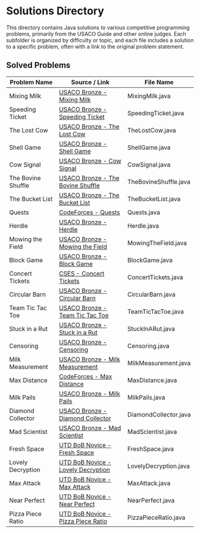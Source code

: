 # Solutions Directory

This directory contains Java solutions to various competitive programming problems, primarily from the USACO Guide and other online judges. Each subfolder is organized by difficulty or topic, and each file includes a solution to a specific problem, often with a link to the original problem statement.

## Solved Problems

| Problem Name       | Source / Link                                                                                                                          | File Name             |
| ------------------ | -------------------------------------------------------------------------------------------------------------------------------------- | --------------------- |
| Mixing Milk        | [USACO Bronze - Mixing Milk](https://usaco.org/index.php?page=viewproblem2&cpid=855#)                                                  | MixingMilk.java       |
| Speeding Ticket    | [USACO Bronze - Speeding Ticket](https://usaco.org/index.php?page=viewproblem2&cpid=568)                                               | SpeedingTicket.java   |
| The Lost Cow       | [USACO Bronze - The Lost Cow](https://usaco.org/index.php?page=viewproblem2&cpid=735)                                                  | TheLostCow.java       |
| Shell Game         | [USACO Bronze - Shell Game](https://usaco.org/index.php?page=viewproblem2&cpid=891)                                                    | ShellGame.java        |
| Cow Signal         | [USACO Bronze - Cow Signal](http://www.usaco.org/index.php?page=viewproblem2&cpid=665)                                                 | CowSignal.java        |
| The Bovine Shuffle | [USACO Bronze - The Bovine Shuffle](http://www.usaco.org/index.php?page=viewproblem2&cpid=760)                                         | TheBovineShuffle.java |
| The Bucket List    | [USACO Bronze - The Bucket List](https://usaco.org/index.php?page=viewproblem2&cpid=856)                                               | TheBucketList.java    |
| Quests             | [CodeForces - Quests](https://codeforces.com/problemset/problem/1914/C)                                                                | Quests.java           |
| Herdle             | [USACO Bronze - Herdle](http://www.usaco.org/index.php?page=viewproblem2&cpid=1179)                                                    | Herdle.java           |
| Mowing the Field   | [USACO Bronze - Mowing the Field](https://usaco.org/index.php?page=viewproblem2&cpid=593)                                              | MowingTheField.java   |
| Block Game         | [USACO Bronze - Block Game](https://usaco.org/index.php?page=viewproblem2&cpid=664)                                                    | BlockGame.java        |
| Concert Tickets    | [CSES - Concert Tickets](https://cses.fi/problemset/task/1091)                                                                         | ConcertTickets.java   |
| Circular Barn      | [USACO Bronze - Circular Barn](https://usaco.org/index.php?page=viewproblem2&cpid=616)                                                 | CircularBarn.java     |
| Team Tic Tac Toe   | [USACO Bronze - Team Tic Tac Toe](https://usaco.org/index.php?page=viewproblem2&cpid=831)                                              | TeamTicTacToe.java    |
| Stuck in a Rut     | [USACO Bronze - Stuck in a Rut](http://www.usaco.org/index.php?page=viewproblem2&cpid=1061)                                            | StuckInARut.java      |
| Censoring          | [USACO Bronze - Censoring](http://www.usaco.org/index.php?page=viewproblem2&cpid=526)                                                  | Censoring.java        |
| Milk Measurement   | [USACO Bronze - Milk Measurement](https://usaco.org/index.php?page=viewproblem2&cpid=761)                                              | MilkMeasurement.java  |
| Max Distance       | [CodeForces - Max Distance ](https://codeforces.com/gym/102951/problem/A)                                                              | MaxDistance.java      |
| Milk Pails         | [USACO Bronze - Milk Pails](https://usaco.org/index.php?page=viewproblem2&cpid=615)                                                    | MilkPails.java        |
| Diamond Collector  | [USACO Bronze - Diamond Collector](https://usaco.org/index.php?page=viewproblem2&cpid=639)                                             | DiamondCollector.java |
| Mad Scientist      | [USACO Bronze - Mad Scientist](https://usaco.org/index.php?page=viewproblem2&cpid=1012)                                                | MadScientist.java     |
| Fresh Space        | [UTD BoB Novice - Fresh Space](https://www.hackerrank.com/contests/utd-bob-spring-2025-novice/challenges/fresh-space)                  | FreshSpace.java       |
| Lovely Decryption  | [UTD BoB Novice - Lovely Decryption](https://www.hackerrank.com/contests/utd-bob-spring-2025-novice/challenges/lovely-decryption-hard) | LovelyDecryption.java |
| Max Attack         | [UTD BoB Novice - Max Attack](https://www.hackerrank.com/contests/utd-bob-spring-2025-novice/challenges/max-attack)                    | MaxAttack.java        |
| Near Perfect       | [UTD BoB Novice - Near Perfect](https://www.hackerrank.com/contests/utd-bob-spring-2025-novice/challenges/near-perfect)                | NearPerfect.java      |
| Pizza Piece Ratio  | [UTD BoB Novice - Pizza Piece Ratio](https://www.hackerrank.com/contests/utd-bob-spring-2025-novice/challenges/pizza-piece-ratio)      | PizzaPieceRatio.java  |
